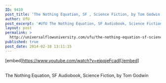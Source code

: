 ```yaml
---
ID: 9410
post_title: 'The Nothing Equation, SF , Science Fiction, by Tom Godwin #UfU'
author: UfU
post_excerpt: '#UfU The Nothing Equation, SF Audiobook, Science Fiction, by Tom Godwin'
layout: post
permalink: >
  http://universalflowuniversity.com/ufu/the-nothing-equation-sf-science-fiction-by-tom-godwin-ufu/
published: true
post_date: 2014-02-18 13:11:15
---
```

[embed]https://www.youtube.com/watch?v=ejpqjeFcadI[/embed]</br></br>
<p>The Nothing Equation, SF Audiobook, Science Fiction, by Tom Godwin</p>
